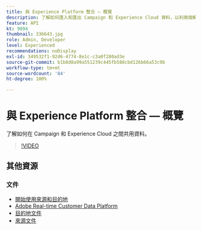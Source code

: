 ```yaml
---
title: 與 Experience Platform 整合 — 概覽
description: 了解如何匯入和匯出 Campaign 和 Experience Cloud 資料，以利兩個解決方案之間的通訊。
feature: API
kt: 9094
thumbnail: 336643.jpg
role: Admin, Developer
level: Experienced
recommendations: noDisplay
exl-id: 349532f1-92d6-4774-8e1c-c3a0f280ad3e
source-git-commit: b1b8d8a99a551239c445fb588cbd126b66a53c9b
workflow-type: tm+mt
source-wordcount: '84'
ht-degree: 100%

---
```


# 與 Experience Platform 整合 — 概覽

了解如何在 Campaign 和 Experience Cloud 之間共用資料。

>[!VIDEO](https://video.tv.adobe.com/v/336643?quality=12&learn=on)

## 其他資源

### 文件

* [開始使用來源和目的地](https://experienceleague.adobe.com/docs/campaign-classic/using/integrating-with-adobe-experience-cloud/aep-sources-destinations/get-started-sources-destinations.html?lang=zh-Hant#)
* [Adobe Real-time Customer Data Platform](https://experienceleague.adobe.com/docs/experience-platform/rtcdp/overview.html?lang=zh-Hant)
* [目的地文件](https://experienceleague.adobe.com/docs/experience-platform/destinations/home.html?lang=zh-Hant)
* [來源文件](https://experienceleague.adobe.com/docs/experience-platform/sources/home.html?lang=zh-Hant)
